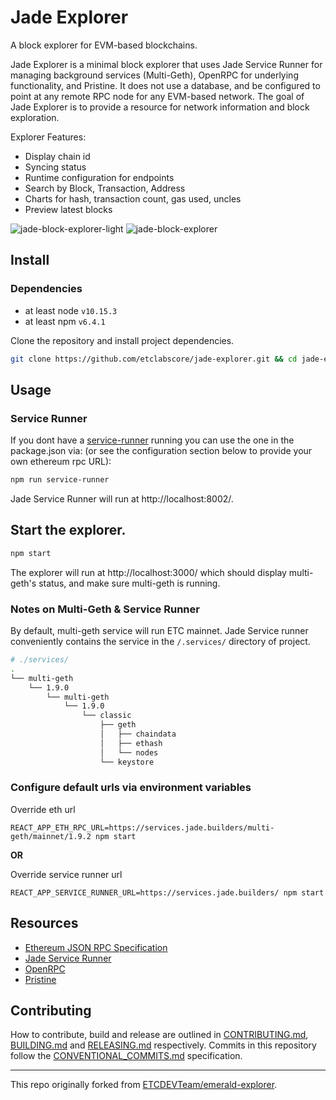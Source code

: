 # Jade Explorer

A block explorer for EVM-based blockchains.

Jade Explorer is a minimal block explorer that uses Jade Service Runner for managing background services (Multi-Geth), OpenRPC for underlying functionality, and Pristine. It does not use a database, and be configured to point at any remote RPC node for any EVM-based network. The goal of Jade Explorer is to provide a resource for network information and block exploration.

Explorer Features:
- Display chain id
- Syncing status
- Runtime configuration for endpoints
- Search by Block, Transaction, Address
- Charts for hash, transaction count, gas used, uncles
- Preview latest blocks


![jade-block-explorer-light](https://user-images.githubusercontent.com/364566/62577862-aa927780-b854-11e9-9aba-a58eb7b44a47.png)
![jade-block-explorer](https://user-images.githubusercontent.com/364566/62577861-aa927780-b854-11e9-8b5d-d8e04aaf2357.png)

## Install

### Dependencies

- at least node `v10.15.3`
- at least npm `v6.4.1`

Clone the repository and install project dependencies.

```bash
git clone https://github.com/etclabscore/jade-explorer.git && cd jade-explorer && npm install
```

## Usage



### Service Runner
If you dont have a [service-runner](https://github.com/etclabscore/jade-service-runner) running you can use the one in the package.json via: (or see the configuration section below to provide your own ethereum rpc URL):

```bash
npm run service-runner
```

Jade Service Runner will run at http://localhost:8002/.

## Start the explorer.

```bash
npm start
```

The explorer will run at http://localhost:3000/ which should display multi-geth's status, and make sure multi-geth is running.

### Notes on Multi-Geth & Service Runner

By default, multi-geth service will run ETC mainnet. Jade Service runner conveniently contains the service in the `/.services/` directory of project.

```bash
# ./services/
.
└── multi-geth
    └── 1.9.0
        └── multi-geth
            └── 1.9.0
                └── classic
                    ├── geth
                    │   ├── chaindata
                    │   ├── ethash
                    │   └── nodes
                    └── keystore
```

### Configure default urls via environment variables

Override eth url

```
REACT_APP_ETH_RPC_URL=https://services.jade.builders/multi-geth/mainnet/1.9.2 npm start
```

**OR**

Override service runner url

```
REACT_APP_SERVICE_RUNNER_URL=https://services.jade.builders/ npm start
```

## Resources

- [Ethereum JSON RPC Specification](https://github.com/etclabscore/ethereum-json-rpc-specification)
- [Jade Service Runner](https://github.com/etclabscore/jade-service-runner)
- [OpenRPC](https://open-rpc.org)
- [Pristine](https://github.com/etclabscore/pristine)

## Contributing

How to contribute, build and release are outlined in [CONTRIBUTING.md](CONTRIBUTING.md), [BUILDING.md](BUILDING.md) and [RELEASING.md](RELEASING.md) respectively. Commits in this repository follow the [CONVENTIONAL_COMMITS.md](CONVENTIONAL_COMMITS.md) specification.

---

This repo originally forked from [ETCDEVTeam/emerald-explorer](https://github.com/ETCDEVTeam/emerald-explorer).
